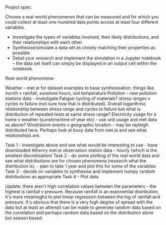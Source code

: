 Project spec:

Choose a real-world phenomenon that can be measured and for which you could
collect at least one-hundred data points across at least four different variables.
- Investigate the types of variables involved, their likely distributions, and their
relationships with each other.
- Synthesise/simulate a data set as closely matching their properties as possible.
- Detail your research and implement the simulation in a Jupyter notebook – the
data set itself can simply be displayed in an output cell within the notebook.


Real-world phenomena-

Weather - met.ie for dataset examples to base synthesisation. things like, month v rainfall, sunshine hours, soil temperature 
Pollution - new pollution stations data - investigate
Fatigue cycling of materials? stress ranges v cycles to failure (not sure how that is distributed). Overall logarithmic relationship between stress range and cycles to failure but what is distribution of repeated tests at same stress range?
Electricity usage for a home v weather (sunshine/time of year etc) - use unit usage and met data as above? 
Wind/storm events v geographic location - may be rayleigh distributed here. Perhaps look at buoy data from met.ie and see what relationships are.

Task 1 - investigate above and see what would be interesting to use
        - have downloaded Athenry met.ie observation station data - hourly (which is the smallest discretisation)
Task 2 - do some plotting of the real world data and see what distributions are for chosen phenomena (research what the distribution is). 
        - plan to take 1 year and plot this for some of the variables
Task 3 - decide on variables to synthesise and implement numpy random distributions as appropriate
Task 4 - Plot data



Update: there aren't high correlation values between the parameters - the highest is rainfall v pressure.  Because rainfall is an exponential distribution, it's more meaningful to plot linear regression between the log of rainfall and pressure. It's obvious that there is a very high degree of spread with the data but at least an attempt can be made to generate random data based on the correlation and perhaps random data based on the distribution alone but season based.
